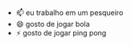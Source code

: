 
  
- 📫 eu trabalho em um pesqueiro
- 😄 gosto de jogar bola
- ⚡ gosto de jogar ping pong

<!---
lacerdapedro/lacerdapedro is a ✨ special ✨ repository because its `README.md` (this file) appears on your GitHub profile.
You can click the Preview link to take a look at your changes.
--->
